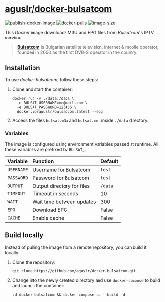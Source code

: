 [aguslr/docker-bulsatcom][1]
============================

[![publish-docker-image](https://github.com/aguslr/docker-bulsatcom/actions/workflows/docker-publish.yml/badge.svg)](https://github.com/aguslr/docker-bulsatcom/actions/workflows/docker-publish.yml) [![docker-pulls](https://img.shields.io/docker/pulls/aguslr/bulsatcom)](https://hub.docker.com/r/aguslr/bulsatcom) [![image-size](https://img.shields.io/docker/image-size/aguslr/bulsatcom/latest)](https://hub.docker.com/r/aguslr/bulsatcom)


This *Docker* image downloads M3U and EPG files from *Bulsatcom*'s IPTV service.

> **[Bulsatcom][2]** is Bulgarian satellite television, internet & mobile
> operator, founded in 2000 as the first DVB-S operator in the country.


Installation
------------

To use *docker-bulsatcom*, follow these steps:

1. Clone and start the container:

       docker run -v ./data:/data \
         -e BULSAT_USERNAME=me@mail.com \
         -e BULSAT_PASSWORD=123456 \
         docker.io/aguslr/bulsatcom:latest --epg

2. Access the files `bulsat.m3u` and  `bulsat.xml` inside `./data` directory.


### Variables

The image is configured using environment variables passed at runtime. All these
variables are prefixed by `BULSAT_`.

| Variable    | Function                    | Default |
| :---------- | :-------------------------- | :------ |
| `USERNAME`  | Username for Bulsatcom      | `test`  |
| `PASSWORD`  | Password for Bulsatcom      | `test`  |
| `OUTPUT`    | Output directory for files  | `/data` |
| `TIMEOUT`   | Timeout in seconds          | 10      |
| `WAIT`      | Wait time between updates   | 300     |
| `EPG`       | Download EPG                | False   |
| `CACHE`     | Enable cache                | False   |


Build locally
-------------

Instead of pulling the image from a remote repository, you can build it locally:

1. Clone the repository:

       git clone https://github.com/aguslr/docker-bulsatcom.git

2. Change into the newly created directory and use `docker-compose` to build and
   launch the container:

       cd docker-bulsatcom && docker-compose up --build -d


[1]: https://github.com/aguslr/docker-bulsatcom
[2]: https://www.bulsatcom.bg/
